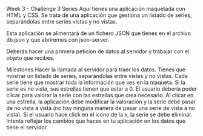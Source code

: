 Week 3 - Challenge 3
Series
Aquí tienes una aplicación maquetada con HTML y CSS. Se trata de una aplicación que gestiona un listado de series, separándolas entre series vistas y no vistas.

Esta aplicación se alimentará de un fichero JSON que tienes en el archivo db.json y que abriremos con json-server.

Deberás hacer una primera petición de datos al servidor y trabajar con el objeto que recibes.

Milestones
Hacer la llamada al servidor para traer los datos.
Tienes que mostrar un listado de series, separándolas entre vistas y no vistas. Cada serie tiene que mostrar toda la información que ves en la maqueta. Si la serie es no vista, sus estrellas tienen que estar a 0.
El usuario debería poder clicar para valorar la serie con las estrellas que crea necesario. Al clicar en una estrella, la aplicación debe modificar la valoración y la serie debe pasar de no vista a vista (no hay ninguna manera de pasar una serie de vista a no vista).
Si el usuario hace click en el icono de la x, la serie se debe eliminar.
Intenta reflejar los cambios que haces en tu aplicación en los datos que tiene el servidor.
